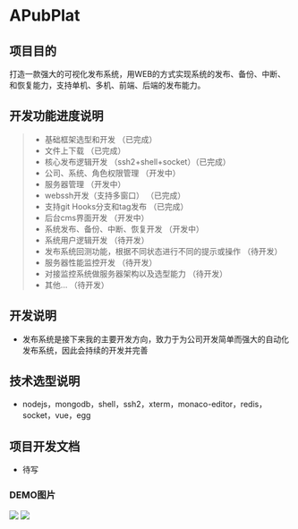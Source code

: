 # APubPlat
## 项目目的
打造一款强大的可视化发布系统，用WEB的方式实现系统的发布、备份、中断、和恢复能力，支持单机、多机、前端、后端的发布能力。
## 开发功能进度说明
>  * 基础框架选型和开发 （已完成）
>  * 文件上下载 （已完成）
>  * 核心发布逻辑开发 （ssh2+shell+socket）（已完成）
>  * 公司、系统、角色权限管理 （开发中）
>  * 服务器管理 （开发中）
>  * webssh开发（支持多窗口） （已完成）
>  * 支持git Hooks分支和tag发布 （已完成）
>  * 后台cms界面开发 （开发中）
>  * 系统发布、备份、中断、恢复开发 （开发中）
>  * 系统用户逻辑开发 （待开发）
>  * 发布系统回测功能，根据不同状态进行不同的提示或操作 （待开发）
>  * 服务器性能监控开发 （待开发）
>  * 对接监控系统做服务器架构以及选型能力 （待开发）
>  * 其他... （待开发）

## 开发说明
* 发布系统是接下来我的主要开发方向，致力于为公司开发简单而强大的自动化发布系统，因此会持续的开发并完善

## 技术选型说明
* nodejs，mongodb，shell，ssh2，xterm，monaco-editor，redis，socket，vue，egg

## 项目开发文档 
* 待写

### DEMO图片
![](https://github.com/wangweianger/APubPlat/blob/master/demo/01.png "")
![](https://github.com/wangweianger/APubPlat/blob/master/demo/02.png "")
